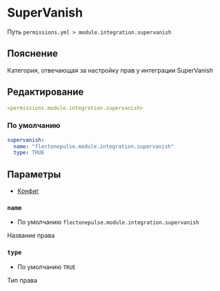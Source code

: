 # SuperVanish
Путь `permissions.yml > module.integration.supervanish`

## Пояснение
Категория, отвечающая за настройку прав у интеграции SuperVanish

## Редактирование
```yaml
<permissions.module.integration.supervanish>
```

### По умолчанию
```yaml
supervanish:
  name: "flectonepulse.module.integration.supervanish"
  type: TRUE
```

## Параметры

- [Конфиг](/ru/config/module/integration/supervanish/)

### `name`
- По умолчанию `flectonepulse.module.integration.supervanish`

Название права

### `type`
- По умолчанию `TRUE`

Тип права

<!--@include: @/ru/parts/permission.md-->

